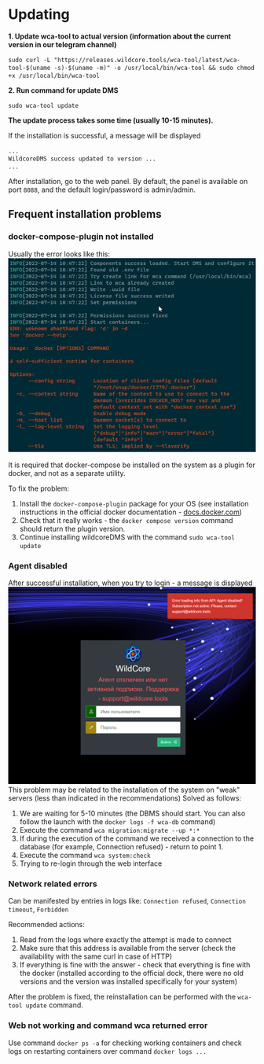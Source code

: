# Updating

**1. Update wca-tool to actual version (information about the current version in our telegram channel)**
```shell
sudo curl -L "https://releases.wildcore.tools/wca-tool/latest/wca-tool-$(uname -s)-$(uname -m)" -o /usr/local/bin/wca-tool && sudo chmod +x /usr/local/bin/wca-tool
```

**2. Run command for update DMS** 
```shell
sudo wca-tool update
```
**The update process takes some time (usually 10-15 minutes).**   

If the installation is successful, a message will be displayed
```shell
...
WildcoreDMS success updated to version ...
...
```

After installation, go to the web panel.
By default, the panel is available on port `8088`, and the default login/password is admin/admin.


## Frequent installation problems
### docker-compose-plugin not installed
Usually the error looks like this:
![](assets/no-docker-compose-plugin.jpg)

It is required that docker-compose be installed on the system as a plugin for docker, and not as a separate utility.

To fix the problem:

1. Install the `docker-compose-plugin` package for your OS (see installation instructions in the official docker documentation - [docs.docker.com](https://docs.docker.com/engine/install/))
2. Check that it really works - the `docker compose version` command should return the plugin version.
3. Continue installing wildcoreDMS with the command ```sudo wca-tool update```

### Agent disabled
After successful installation, when you try to login - a message is displayed
![](assets/agent-disabled.png)
This problem may be related to the installation of the system on "weak" servers (less than indicated in the recommendations)
Solved as follows:

1. We are waiting for 5-10 minutes (the DBMS should start. You can also follow the launch with the `docker logs -f wca-db` command)
2. Execute the command `wca migration:migrate --up *:*`
3. If during the execution of the command we received a connection to the database (for example, Connection refused) - return to point 1.
4. Execute the command `wca system:check`
5. Trying to re-login through the web interface


### Network related errors
Can be manifested by entries in logs like: `Connection refused`, `Connection timeout`, `Forbidden`

Recommended actions:

1. Read from the logs where exactly the attempt is made to connect
2. Make sure that this address is available from the server (check the availability with the same curl in case of HTTP)
3. If everything is fine with the answer - check that everything is fine with the docker (installed according to the official dock, there were no old versions and the version was installed specifically for your system)

After the problem is fixed, the reinstallation can be performed with the `wca-tool update` command.

### Web not working and command wca returned error 
Use command `docker ps -a` for checking working containers and check logs on restarting containers over command `docker logs ...` 

